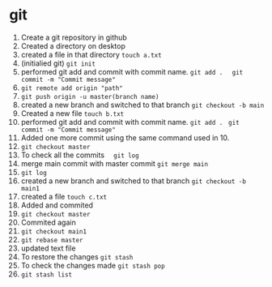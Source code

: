 # git

1. Create a git repository in github
2. Created a directory on desktop
3. created a file in that directory
 `touch a.txt`
4. (initialied git)
 `git init`
5. performed git add and commit with commit name. 
 `git add . `
 ` git commit -m "Commit message"`
6. `git remote add origin "path"`
7. `git push origin -u master(branch name)`
8. created a new branch and switched to that branch 
`git checkout -b main`
9. Created a new file
`touch b.txt`
10. performed git add and commit with commit name. 
 `git add . `
 `git commit -m "Commit message"`
11. Added one more commit using the same command used in 10.
12. `git checkout master`
13. To check all the commits
`  git log`
14. merge main commit with master commit
`git merge main`
15. `git log`
16. created a new branch and switched to that branch 
`git checkout -b main1`
17. created a file
`touch c.txt`
18. Added and commited 
18. `git checkout master`
19. Commited again
20. `git checkout main1`
21. `git rebase master`
22. updated text file
23. To restore the changes `git stash`
24. To check the changes made  ` git stash pop `
25. `git stash list`



